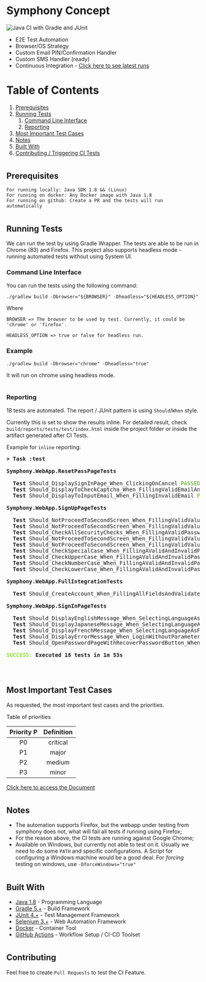 # Symphony Concept

![Java CI with Gradle and JUnit](https://github.com/KelvinKSPS/symphony-concept/workflows/Java%20CI%20with%20Gradle%20and%20JUnit/badge.svg?branch=master)



* E2E Test Automation
* Browser/OS Strategy
* Custom Email PIN/Confirmation Handler
* Custom SMS Handler (ready)
* Continuous Integration - [Click here to see latest runs](https://github.com/KelvinKSPS/symphony-concept/actions/)

# 

# Table of Contents

1. [Prerequisites](#prerequisites)
2. [Running Tests](#running-tests)
    1. [Command Line Interface](#command-line-interface)
    2. [Reporting](#reporting)
3. [Most Important Test Cases](#most-important-test-cases)
4. [Notes](#notes)
5. [Built With](#built-with)
6. [Contributing / Triggering CI Tests](#contributing)

# 
## Prerequisites

```
For running locally: Java SDK 1.8 && (Linux)
For running on docker: Any Docker image with Java 1.8
For running on github: Create a PR and the tests will run automatically
```

#

## Running Tests

We can run the test by using Gradle Wrapper. The tests are able to be run in Chrome (83) and Firefox. This project also supports headless mode - running automated tests without using System UI.

### Command Line Interface

You can run the tests using the following command:

```
./gradlew build -Dbrowser="${BROWSER}" -Dheadless="${HEADLESS_OPTION}"
```

Where

```
BROWSER => The browser to be used by test. Currently, it could be 'chrome' or 'firefox'.

HEADLESS_OPTION => true or false for headless run.
```

### Example


```
./gradlew build -Dbrowser="chrome" -Dheadless="true"
```

It will run on chrome using headless mode.


#
### Reporting

18 tests are automated. The report / JUnit pattern is using `Should`/`When` style.

Currently this is set to show the results inline.
For detailed result, check `build/reports/tests/test/index.html` inside the project folder or inside the artifact generated after CI Tests.

Example for `inline` reporting:

<pre><b>&gt; Task :test</b>

<b>Symphony.WebApp.ResetPassPageTests</b>

<b>  Test </b>Should_DisplaySignInPage_When_ClickingOnCancel<font color="#4E9A06"> PASSED</font><font color="#CC0000"> (4.2s)</font>
<b>  Test </b>Should_DisplayToCheckCaptcha_When_FillingValidEmailAndConfirming<font color="#4E9A06"> PASSED</font><font color="#CC0000"> (4.9s)</font>
<b>  Test </b>Should_DisplayToInputEmail_When_FillingInvalidEmail<font color="#4E9A06"> PASSED</font><font color="#CC0000"> (2.8s)</font>

<b>Symphony.WebApp.SignUpPageTests</b>

<b>  Test </b>Should_NotProceedToSecondScreen_When_FillingValidValuesAndInvalidEmail<font color="#4E9A06"> PASSED</font><font color="#CC0000"> (5.9s)</font>
<b>  Test </b>Should_NotProceedToSecondScreen_When_FillingValidValuesAndInvalidPassword<font color="#4E9A06"> PASSED</font><font color="#CC0000"> (3.4s)</font>
<b>  Test </b>Should_CheckAllSecurityChecks_When_FillingAValidPassword<font color="#4E9A06"> PASSED</font><font color="#CC0000"> (5.2s)</font>
<b>  Test </b>Should_NotProceedToSecondScreen_When_FillingValidValuesAndInvalidLastName<font color="#4E9A06"> PASSED</font><font color="#CC0000"> (5.5s)</font>
<b>  Test </b>Should_NotProceedToSecondScreen_When_FillingValidValuesAndInvalidFirstName<font color="#4E9A06"> PASSED</font><font color="#CC0000"> (3.9s)</font>
<b>  Test </b>Should_CheckSpecialCase_When_FillingAValidAndInvalidPassword<font color="#4E9A06"> PASSED</font><font color="#CC0000"> (3.2s)</font>
<b>  Test </b>Should_CheckUpperCase_When_FillingAValidAndInvalidPassword<font color="#4E9A06"> PASSED</font><font color="#CC0000"> (3.3s)</font>
<b>  Test </b>Should_CheckNumberCase_When_FillingAValidAndInvalidPassword<font color="#4E9A06"> PASSED</font><font color="#CC0000"> (3.3s)</font>
<b>  Test </b>Should_CheckLowerCase_When_FillingAValidAndInvalidPassword<font color="#4E9A06"> PASSED</font><font color="#CC0000"> (5s)</font>

<b>Symphony.WebApp.FullIntegrationTests</b>

<b>  Test </b>Should_CreateAccount_When_FillingAllFieldsAndValidateEmailAndSMS<font color="#4E9A06"> PASSED</font><font color="#CC0000"> (43.2s)</font>

<b>Symphony.WebApp.SignInPageTests</b>

<b>  Test </b>Should_DisplayEnglishMessage_When_SelectingLanguageAsEnglishAfterItWasFrench<font color="#4E9A06"> PASSED</font><font color="#CC0000"> (3.3s)</font>
<b>  Test </b>Should_DisplayJapaneseMessage_When_SelectingLanguageAsJapanese<font color="#4E9A06"> PASSED</font><font color="#CC0000"> (4.8s)</font>
<b>  Test </b>Should_DisplayFrenchMessage_When_SelectingLanguageAsFrench<font color="#4E9A06"> PASSED</font><font color="#CC0000"> (4.8s)</font>
<b>  Test </b>Should_DisplayErrorMessage_When_LoginWithoutParameters<font color="#4E9A06"> PASSED</font><font color="#CC0000"> (2.7s)</font>
<b>  Test </b>Should_OpenPasswordPageWithRecoverPasswordButton_When_ClickingPasswordLink<font color="#4E9A06"> PASSED</font><font color="#CC0000"> (2.7s)</font>

<font color="#8AE234"><b>SUCCESS: </b></font><b>Executed 18 tests in 1m 53s</b>


</pre>
#

## Most Important Test Cases

As requested, the most important test cases and the priorities.

Table of priorities

| Priority P    |  Definition|
| :-------------: |:-------------:| 
| P0            | critical      | 
| P1            | major         | 
| P2            | medium        | 
| P3            | minor        | 


[Click here to access the Document](https://docs.google.com/spreadsheets/d/1n6v_yfHQ5lDrcMHfSU6pgaccQP3cBnX0ZOf6QnaLjNU/edit?usp=sharing)

#
## Notes

* The automation supports Firefox, but the webapp under testing from symphony does not, what will fail all tests if running using Firefox;
* For the reason above, the CI tests are running against Google Chrome;
* Available on Windows, but currently not able to test on it. Usually we need to do some `PATH` and specific configurations. A Script for configuring a Windows machine would be a good deal. For *forcing* testing on windows, use `-DforceWindows="true"`
 
#
## Built With

* [Java 1.8](www.java.com) - Programming Language
* [Gradle 5.+](gradle.org) - Build Framework
* [JUnit 4.+](junit.org) - Test Management Framework
* [Selenium 3.+](selenium.dev) - Web Automation Framework
* [Docker](docker.com) - Container Tool
* [GitHub Actions](github.com/features/actions) - Workflow Setup / CI-CD Toolset

#
## Contributing

Feel free to create `Pull Requests` to test the CI Feature.

